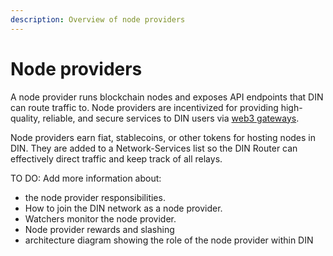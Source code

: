 ```yaml
---
description: Overview of node providers
---
```


# Node providers

A node provider runs blockchain nodes and exposes API endpoints that DIN can route traffic to.
Node providers are incentivized for providing high-quality, reliable, and secure services to DIN users
via [web3 gateways](../web3-gateways/index.md).

Node providers earn fiat, stablecoins, or other tokens for hosting nodes in DIN.
They are added to a Network-Services list so the DIN Router can effectively direct traffic and keep track of all relays.

TO DO: Add more information about:

- the node provider responsibilities.
- How to join the DIN network as a node provider.
- Watchers monitor the node provider.
- Node provider rewards and slashing
- architecture diagram showing the role of the node provider within DIN
